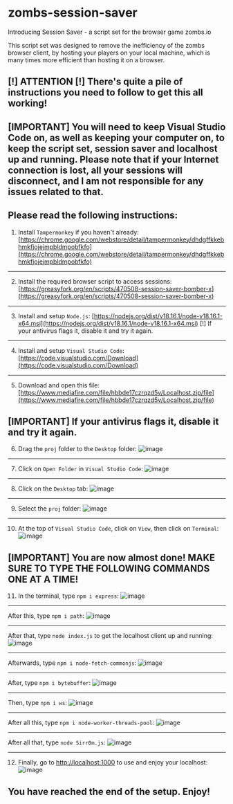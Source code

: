 # zombs-session-saver
Introducing Session Saver - a script set for the browser game zombs.io

This script set was designed to remove the inefficiency of the zombs browser client, by hosting your players on your local machine, which is many times more efficient than hosting it on a browser.

[!] ATTENTION [!]
There's quite a pile of instructions you need to follow to get this all working!
-

[IMPORTANT] You will need to keep Visual Studio Code on, as well as keeping your computer on, to keep the script set, session saver and localhost up and running. Please note that if your Internet connection is lost, all your sessions will disconnect, and I am not responsible for any issues related to that.
-

Please read the following instructions:
------------------------------------------------------
1. Install `Tampermonkey` if you haven't already: [https://chrome.google.com/webstore/detail/tampermonkey/dhdgffkkebhmkfjojejmpbldmpobfkfo](https://chrome.google.com/webstore/detail/tampermonkey/dhdgffkkebhmkfjojejmpbldmpobfkfo)
------------------------------------------------------
2. Install the required browser script to access sessions: [https://greasyfork.org/en/scripts/470508-session-saver-bomber-x](https://greasyfork.org/en/scripts/470508-session-saver-bomber-x)
------------------------------------------------------
3. Install and setup `Node.js`: [https://nodejs.org/dist/v18.16.1/node-v18.16.1-x64.msi](https://nodejs.org/dist/v18.16.1/node-v18.16.1-x64.msi)
[!] If your antivirus flags it, disable it and try it again.
------------------------------------------------------
4. Install and setup `Visual Studio Code`: [https://code.visualstudio.com/Download](https://code.visualstudio.com/Download)
------------------------------------------------------
5. Download and open this file: [https://www.mediafire.com/file/hbbde17czrqzd5v/Localhost.zip/file](https://www.mediafire.com/file/hbbde17czrqzd5v/Localhost.zip/file)

[IMPORTANT] If your antivirus flags it, disable it and try it again.
------------------------------------------------------
6. Drag the `proj` folder to the `Desktop` folder:
![image](https://github.com/LBBZombs/zombs-session-saver/assets/139074757/61a3f49a-e888-4872-8a32-07340eb529e4)
------------------------------------------------------
7. Click on `Open Folder` in `Visual Studio Code`:
![image](https://github.com/LBBZombs/zombs-session-saver/assets/139074757/1c5dc4d7-a1b3-41e0-8a49-86ee04279e68)
------------------------------------------------------
8. Click on the `Desktop` tab:
![image](https://github.com/LBBZombs/zombs-session-saver/assets/139074757/2ca5197b-5476-4bca-b899-61b4e8ef92f0)
------------------------------------------------------
9. Select the `proj` folder:
![image](https://github.com/LBBZombs/zombs-session-saver/assets/139074757/961fcd2a-a86e-4cc1-8f5e-773d9ade7d86)
------------------------------------------------------
10. At the top of `Visual Studio Code`, click on `View`, then click on `Terminal`:
![image](https://github.com/LBBZombs/zombs-session-saver/assets/139074757/bb6c444f-313b-4681-beb4-dc5679b94c4c)

[IMPORTANT] You are now almost done! MAKE SURE TO TYPE THE FOLLOWING COMMANDS ONE AT A TIME!
------------------------------------------------------
11. In the terminal, type `npm i express`:
![image](https://github.com/LBBZombs/zombs-session-saver/assets/139074757/eb7027ac-44b3-4a0a-b049-0b7ce25958d7)
------------------------------------------------------
After this, type `npm i path`:
![image](https://github.com/LBBZombs/zombs-session-saver/assets/139074757/b97ab57e-e167-4740-ab90-7d68249b273d)

------------------------------------------------------
After that, type `node index.js` to get the localhost client up and running:
![image](https://github.com/LBBZombs/zombs-session-saver/assets/139074757/ab61926a-1c29-4a31-876d-0e709fa5fdf4)

------------------------------------------------------
Afterwards, type `npm i node-fetch-commonjs`:
![image](https://github.com/LBBZombs/zombs-session-saver/assets/139074757/7bd603bb-6c20-40cd-a886-f6198b8b14da)

------------------------------------------------------
After, type `npm i bytebuffer`:
![image](https://github.com/LBBZombs/zombs-session-saver/assets/139074757/9d8b5761-d653-4f66-af44-cd5edd3277a9)

------------------------------------------------------
Then, type `npm i ws`:
![image](https://github.com/LBBZombs/zombs-session-saver/assets/139074757/d6543bcc-e8fb-409b-a978-955b53fede0b)

------------------------------------------------------
After all this, type `npm i node-worker-threads-pool`:
![image](https://github.com/LBBZombs/zombs-session-saver/assets/139074757/28aa1cda-1706-405c-b49f-21ac85ac38de)

------------------------------------------------------
After all that, type `node Sirr0m.js`:
![image](https://github.com/LBBZombs/zombs-session-saver/assets/139074757/11188363-1331-4b6b-97d2-fc444ef4b986)

------------------------------------------------------
12. Finally, go to [http://localhost:1000](http://localhost:1000) to use and enjoy your localhost:
![image](https://github.com/LBBZombs/zombs-session-saver/assets/139074757/4bdeca77-2db0-4487-a08b-ba2b56386f41)


You have reached the end of the setup. Enjoy!
------------------------------------------------------










